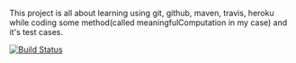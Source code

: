This project is all about learning using git, github, maven, travis, heroku while coding some method(called meaningfulComputation in my case) and it's test cases.

[![Build Status](https://travis-ci.org/cosinus30/myDemoApp.svg?branch=master)](https://travis-ci.org/cosinus30/myDemoApp)